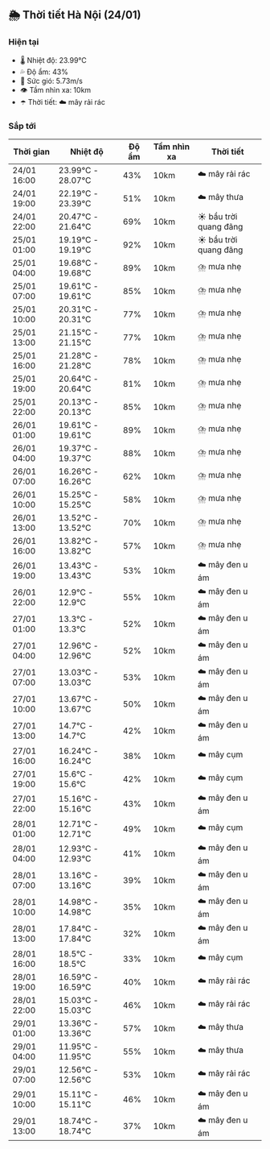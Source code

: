 ## 🌦️ Thời tiết Hà Nội (24/01)

### Hiện tại

- 🌡️ Nhiệt độ: 23.99℃
- 💦 Độ ẩm: 43%
- 💨 Sức gió: 5.73m/s
- 👁️ Tầm nhìn xa: 10km
- ☂️ Thời tiết: ☁️ mây rải rác

### Sắp tới

| Thời gian | Nhiệt độ | Độ ẩm | Tầm nhìn xa | Thời tiết |
| --- | --- | --- | --- | --- |
| 24/01 16:00 | 23.99℃ - 28.07℃ | 43% | 10km | ☁️ mây rải rác |
| 24/01 19:00 | 22.19℃ - 23.39℃ | 51% | 10km | ☁️ mây thưa |
| 24/01 22:00 | 20.47℃ - 21.64℃ | 69% | 10km | ☀️ bầu trời quang đãng |
| 25/01 01:00 | 19.19℃ - 19.19℃ | 92% | 10km | ☀️ bầu trời quang đãng |
| 25/01 04:00 | 19.68℃ - 19.68℃ | 89% | 10km | ⛈️ mưa nhẹ |
| 25/01 07:00 | 19.61℃ - 19.61℃ | 85% | 10km | ⛈️ mưa nhẹ |
| 25/01 10:00 | 20.31℃ - 20.31℃ | 77% | 10km | ⛈️ mưa nhẹ |
| 25/01 13:00 | 21.15℃ - 21.15℃ | 77% | 10km | ⛈️ mưa nhẹ |
| 25/01 16:00 | 21.28℃ - 21.28℃ | 78% | 10km | ⛈️ mưa nhẹ |
| 25/01 19:00 | 20.64℃ - 20.64℃ | 81% | 10km | ⛈️ mưa nhẹ |
| 25/01 22:00 | 20.13℃ - 20.13℃ | 85% | 10km | ⛈️ mưa nhẹ |
| 26/01 01:00 | 19.61℃ - 19.61℃ | 89% | 10km | ⛈️ mưa nhẹ |
| 26/01 04:00 | 19.37℃ - 19.37℃ | 88% | 10km | ⛈️ mưa nhẹ |
| 26/01 07:00 | 16.26℃ - 16.26℃ | 62% | 10km | ⛈️ mưa nhẹ |
| 26/01 10:00 | 15.25℃ - 15.25℃ | 58% | 10km | ⛈️ mưa nhẹ |
| 26/01 13:00 | 13.52℃ - 13.52℃ | 70% | 10km | ⛈️ mưa nhẹ |
| 26/01 16:00 | 13.82℃ - 13.82℃ | 57% | 10km | ⛈️ mưa nhẹ |
| 26/01 19:00 | 13.43℃ - 13.43℃ | 53% | 10km | ☁️ mây đen u ám |
| 26/01 22:00 | 12.9℃ - 12.9℃ | 55% | 10km | ☁️ mây đen u ám |
| 27/01 01:00 | 13.3℃ - 13.3℃ | 52% | 10km | ☁️ mây đen u ám |
| 27/01 04:00 | 12.96℃ - 12.96℃ | 52% | 10km | ☁️ mây đen u ám |
| 27/01 07:00 | 13.03℃ - 13.03℃ | 53% | 10km | ☁️ mây đen u ám |
| 27/01 10:00 | 13.67℃ - 13.67℃ | 50% | 10km | ☁️ mây đen u ám |
| 27/01 13:00 | 14.7℃ - 14.7℃ | 42% | 10km | ☁️ mây đen u ám |
| 27/01 16:00 | 16.24℃ - 16.24℃ | 38% | 10km | ☁️ mây cụm |
| 27/01 19:00 | 15.6℃ - 15.6℃ | 42% | 10km | ☁️ mây cụm |
| 27/01 22:00 | 15.16℃ - 15.16℃ | 43% | 10km | ☁️ mây đen u ám |
| 28/01 01:00 | 12.71℃ - 12.71℃ | 49% | 10km | ☁️ mây cụm |
| 28/01 04:00 | 12.93℃ - 12.93℃ | 41% | 10km | ☁️ mây đen u ám |
| 28/01 07:00 | 13.16℃ - 13.16℃ | 39% | 10km | ☁️ mây đen u ám |
| 28/01 10:00 | 14.98℃ - 14.98℃ | 35% | 10km | ☁️ mây đen u ám |
| 28/01 13:00 | 17.84℃ - 17.84℃ | 32% | 10km | ☁️ mây đen u ám |
| 28/01 16:00 | 18.5℃ - 18.5℃ | 33% | 10km | ☁️ mây cụm |
| 28/01 19:00 | 16.59℃ - 16.59℃ | 40% | 10km | ☁️ mây rải rác |
| 28/01 22:00 | 15.03℃ - 15.03℃ | 46% | 10km | ☁️ mây rải rác |
| 29/01 01:00 | 13.36℃ - 13.36℃ | 57% | 10km | ☁️ mây thưa |
| 29/01 04:00 | 11.95℃ - 11.95℃ | 55% | 10km | ☁️ mây thưa |
| 29/01 07:00 | 12.56℃ - 12.56℃ | 53% | 10km | ☁️ mây rải rác |
| 29/01 10:00 | 15.11℃ - 15.11℃ | 46% | 10km | ☁️ mây đen u ám |
| 29/01 13:00 | 18.74℃ - 18.74℃ | 37% | 10km | ☁️ mây đen u ám |
